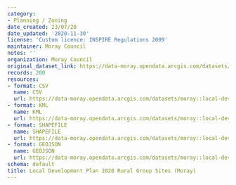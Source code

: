 ```yaml
---
category:
- Planning / Zoning
date_created: 23/07/20
date_updated: '2020-11-30'
license: 'Custom licence: INSPIRE Regulations 2009'
maintainer: Moray Council
notes: ''
organization: Moray Council
original_dataset_link: https://data-moray.opendata.arcgis.com/datasets/moray::local-devevlopment-plan-2020-rural-group-sites-moray/about
records: 200
resources:
- format: CSV
  name: CSV
  url: https://data-moray.opendata.arcgis.com/datasets/moray::local-devevlopment-plan-2020-rural-group-sites-moray/about
- format: KML
  name: KML
  url: https://data-moray.opendata.arcgis.com/datasets/moray::local-devevlopment-plan-2020-rural-group-sites-moray/about
- format: SHAPEFILE
  name: SHAPEFILE
  url: https://data-moray.opendata.arcgis.com/datasets/moray::local-devevlopment-plan-2020-rural-group-sites-moray/about
- format: GEOJSON
  name: GEOJSON
  url: https://data-moray.opendata.arcgis.com/datasets/moray::local-devevlopment-plan-2020-rural-group-sites-moray/about
schema: default
title: Local Development Plan 2020 Rural Group Sites (Moray)
---
```

